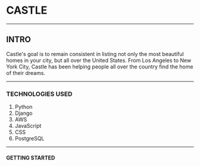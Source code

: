 <img src="">

#  CASTLE 
---

## INTRO
Castle's goal is to remain consistent in listing not only the most beautiful homes in your city, but all over the United States.
            From Los Angeles to New York City, Castle has been helping people all over the country find the home of their dreams.

---
### TECHNOLOGIES USED
1. Python
2. Django
3. AWS 
4. JavaScript
5. CSS
6. PostgreSQL

---
#### GETTING STARTED 
